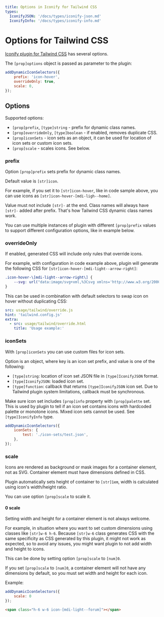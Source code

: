 ```yaml
title: Options in Iconify for Tailwind CSS
types:
  IconifyJSON: '/docs/types/iconify-json.md'
  IconifyInfo: '/docs/types/iconify-info.md'
```

# Options for Tailwind CSS

[Iconify plugin for Tailwind CSS](./index.md) has several options.

The `[prop]options` object is passed as parameter to the plugin:

```js
addDynamicIconSelectors({
	prefix: 'icon-hover',
	overrideOnly: true,
    scale: 0,
});
```

## Options

Supported options:

- `[prop]prefix`, `[type]string` - prefix for dynamic class names.
- `[prop]overrideOnly`, `[type]boolean` - if enabled, removes duplicate CSS.
- `[prop]iconSets` - icon sets as an object, it can be used for location of icon sets or custom icon sets.
- `[prop]scale` - scales icons. See below.

### prefix

Option `[prop]prefix` sets prefix for dynamic class names.

Default value is `[str]icon`.

For example, if you set it to `[str]icon-hover`, like in code sample above, you can use icons as `[str]icon-hover-[mdi-ligh--home]`.

Value must not include `[str]-` at the end. Class names will always have `[str]-` added after prefix. That's how Tailwind CSS dynamic class names work.

You can use multiple instances of plugin with different `[prop]prefix` values to support different configuration options, like in example below.

### overrideOnly

If enabled, generated CSS will include only rules that override icons.

For example, with configuration in code example above, plugin will generate the following CSS for `[str]icon-hover-[mdi-light--arrow-right]`:

```css
.icon-hover-\[mdi-light--arrow-right\] {
	--svg: url("data:image/svg+xml,%3Csvg xmlns='http://www.w3.org/2000/svg' viewBox='0 0 24 24' width='24' height='24'%3E%3Cpath fill='black' d='M4 12h12.25L11 6.75l.66-.75l6.5 6.5l-6.5 6.5l-.66-.75L16.25 13H4v-1Z'/%3E%3C/svg%3E");
}
```

This can be used in combination with default selectors to swap icon on hover without duplicating CSS:

```yaml
src: usage/tailwind/override.js
hint: 'tailwind.config.js'
extra:
  - src: usage/tailwind/override.html
    title: 'Usage example:'
```

### iconSets

With `[prop]iconSets` you can use custom files for icon sets.

Option is an object, where key is an icon set prefix, and value is one of the following:

- `[type]string`: location of icon set JSON file in `[type]IconifyJSON` format.
- `[type]IconifyJSON`: loaded icon set.
- `[type]function`: callback that returns `[type]IconifyJSON` icon set. Due to Tailwind plugin system limitations, callback must be synchronous.

Make sure icon set includes `[prop]info` property with `[prop]palette` set. This is used by plugin to tell if an icon set contains icons with hardcoded palette or monotone icons. Mixed icon sets cannot be used. See `[type]IconifyInfo` type.

```js
addDynamicIconSelectors({
	iconSets: {
		test: './icon-sets/test.json',
	},
});
```

### scale

Icons are rendered as background or mask images for a container element, not as SVG.
Container element must have dimensions defined in CSS.

Plugin automatically sets height of container to `[str]1em`, width is calculated using icon's width/height ratio.

You can use option `[prop]scale` to scale it.

#### 0 scale

Setting width and height for a container element is not always welcome.

For example, in situation where you want to set custom dimensions using classes like `[str]w-6 h-6`.
Because `[str]w-6` class generates CSS with the same specificity as CSS generated by this plugin,
it might not work as expected, so to avoid any issues, you might want plugin to not add width and height to icons.

This can be done by setting option `[prop]scale` to `[num]0`.

If you set `[prop]scale` to `[num]0`, a container element will not have any dimensions by default,
so you must set width and height for each icon.

Example:

```js
addDynamicIconSelectors({
	scale: 0
});
```

```html
<span class="h-6 w-6 icon-[mdi-light--forum]"></span>
```
